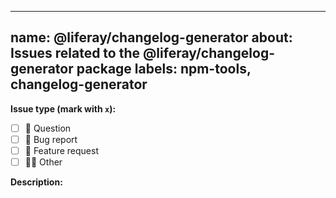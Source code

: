 ---

name: @liferay/changelog-generator
about: Issues related to the @liferay/changelog-generator package
labels: npm-tools, changelog-generator
--

**Issue type (mark with `x`):**

-   [ ] :thinking: Question
-   [ ] :bug: Bug report
-   [ ] :gift: Feature request
-   [ ] :woman_shrugging: Other

**Description:**
